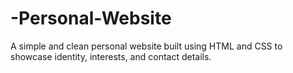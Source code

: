 # -Personal-Website
A simple and clean personal website built using HTML and CSS to showcase identity, interests, and contact details.
